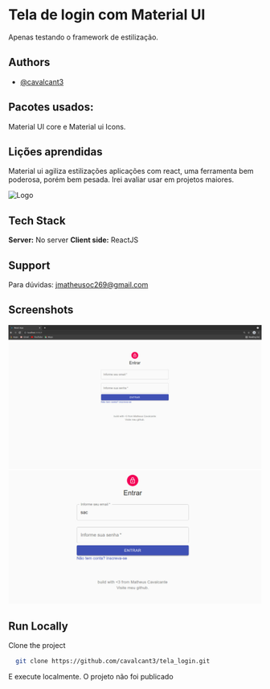 # Tela de login com Material UI

Apenas testando o framework de estilização.

## Authors

- [@cavalcant3](https://www.github.com/cavalcant3)

## Pacotes usados:

Material UI core e Material ui Icons.

## Lições aprendidas

Material ui agiliza estilizações aplicações com react, uma ferramenta bem poderosa, porém bem pesada. Irei avaliar usar em projetos maiores.

![Logo](https://cdn-media-1.freecodecamp.org/images/1*FDNeKIUeUnf0XdqHmi7nsw.png)

## Tech Stack

**Server:** No server
**Client side:** ReactJS

## Support

Para dúvidas: jmatheusoc269@gmail.com

## Screenshots

![tela1.jpeg](/assets/img1.jpeg)
![tela2.jpeg](/assets/img2.jpeg)

## Run Locally

Clone the project

```bash
  git clone https://github.com/cavalcant3/tela_login.git
```

E execute localmente.
O projeto não foi publicado
